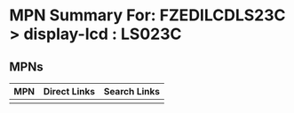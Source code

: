 



# MPN Summary For: FZEDILCDLS23C > display-lcd : LS023C

## MPNs
  

|MPN|Direct Links|Search Links|
| :--- | :--- | :--- |
||||
